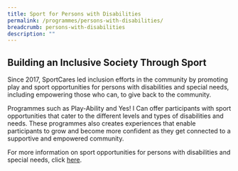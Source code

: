 ```yaml
---
title: Sport for Persons with Disabilities
permalink: /programmes/persons-with-disabilities/
breadcrumb: persons-with-disabilities
description: ""
---
```

## Building an Inclusive Society Through Sport

Since 2017, SportCares led inclusion efforts in the community by promoting play and sport opportunities for persons with disabilities and special needs, including empowering those who can, to give back to the community. 

Programmes such as Play-Ability and Yes! I Can offer participants with sport opportunities that cater to the different levels and types of disabilities and needs. These programmes also creates experiences that enable participants to grow and become more confident as they get connected to a supportive and empowered community. 

For more information on sport opportunities for persons with disabilities and special needs, click [here](/persons-with-disabilities/disability-sports-master-plan/).